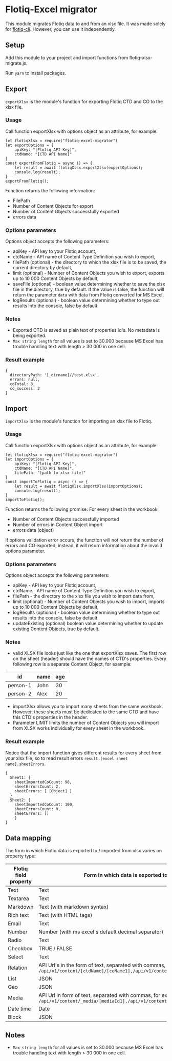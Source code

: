 # Flotiq-Excel migrator

This module migrates Flotiq data to and from an xlsx file.
It was made solely for [flotiq-cli](https://github.com/flotiq/flotiq-cli). However, you can use it independently.

## Setup

Add this module to your project and import functions from flotiq-xlsx-migrate.js.

Run `yarn` to install packages.

## Export

`exportXlsx` is the module's function for exporting Flotiq CTD and CO to the xlsx file.

### Usage

Call function exportXlsx with options object as an attribute, for example:

```
let flotiqXlsx = require("flotiq-excel-migrator")
let exportOptions = { 
    apiKey: "[Flotiq API Key]",
    ctdName: "[CTD API Name]"
}
const exportFromFlotiq = async () => {
    let result = await flotiqXlsx.exportXlsx(exportOptions);
    console.log(result);
}
exportFromFlotiq();
```

Function returns the following information:
* FilePath
* Number of Content Objects for export
* Number of Content Objects successfully exported
* errors data

### Options parameters

Options object accepts the following parameters:
* apiKey - API key to your Flotiq account,
* ctdName - API name of Content Type Definition you wish to export,
* filePath (optional) - the directory to which the xlsx file is to be saved, the current directory by default,
* limit (optional) - Number of Content Objects you wish to export, exports up to 10 000 Content Objects by default,
* saveFile (optional) - boolean value determining whether to save the xlsx file in the directory, true by default. If the value is false, the function will return the parameter `data` with data from Flotiq converted for MS Excel,
* logResults (optional) - boolean value determining whether to type out results into the console, false by default.

### Notes

 * Exported CTD is saved as plain text of properties id's. No metadata is being exported.
 * `Max string length` for all values is set to 30.000 because MS Excel has trouble handling text with length > 30 000 in one cell.

### Result example

```
{
  directoryPath: '[_dirname]//test.xlsx',
  errors: null,
  coTotal: 3,
  co_success: 3
}
```

## Import

`importXlsx` is the module's function for importing an xlsx file to Flotiq.

### Usage

Call function exportXlsx with options object as an attribute, for example:

```
let flotiqXlsx = require("flotiq-excel-migrator")
let importOptions = { 
    apiKey: "[Flotiq API Key]",
    ctdName: "[CTD API Name]",
    filePath: "[path to xlsx file]"
}
const importToFlotiq = async () => {
    let result = await flotiqXlsx.importXlsx(importOptions);
    console.log(result);
}
importToFlotiq();
```

Function returns the following promise:
For every sheet in the workbook:
* Number of Content Objects successfully imported
* Number of errors in Content Object import
* errors data (object)

If options validation error occurs, the function will not return the number of errors and CO exported; instead, it will return information about the invalid options parameter.

### Options parameters

Options object accepts the following parameters:
* apiKey - API key to your Flotiq account,
* ctdName - API name of Content Type Definition you wish to export,
* filePath - the directory to the xlsx file you wish to import data from,
* limit (optional) - Number of Content Objects you wish to import, imports up to 10 000 Content Objects by default,
* logResults (optional) - boolean value determining whether to type out results into the console, false by default.
* updateExisting (optional) boolean value determining whether to update existing Content Objects, true by default.

### Notes

* valid XLSX file looks just like the one that exportXlsx saves. The first row on the sheet (header) should have the names of CTD's properties. Every following row is a separate Content Object, for example:

| id | name | age |
|--|--|--|
| person-1 | John | 30 |
| person-2 | Alex | 20 |

* importXlsx allows you to import many sheets from the same workbook. However, these sheets must be dedicated to the same CTD and have this CTD's properties in the header.
* Parameter LIMIT limits the number of Content Objects you will import from XLSX works individually for every sheet in the workbook.

### Result example

Notice that the import function gives different results for every sheet from your xlsx file, so to read result errors `result.[excel sheet name].sheetErrors`.

```
{
  Sheet1: {
    sheetImportedCoCount: 98,
    sheetErrorsCount: 2,
    sheetErrors: [ [Object] ]
  }
  Sheet2: {
    sheetImportedCoCount: 100,
    sheetErrorsCount: 0,
    sheetErrors: []
    }
}
```

## Data mapping

The form in which Flotiq data is exported to / imported from xlsx varies on property type:

| Flotiq field property | Form in which data is exported to xlsx |
|--|--|
| Text | Text |
| Textarea | Text |
| Markdown | Text (with markdown syntax) |
| Rich text | Text (with HTML tags) |
| Email | Text |
| Number | Number (with ms excel's default decimal separator) |
| Radio | Text |
| Checkbox | TRUE / FALSE |
| Select | Text |
| Relation | API Url's in the form of text, separated with commas, for example: `/api/v1/content/[ctdName]/[coName1],/api/v1/content/[ctdName]/[coName2]` |
| List | JSON |
| Geo | JSON |
| Media | API Url in form of text, separated with commas, for example: `/api/v1/content/_media/[mediaId1],/api/v1/content/_media/[mediaId2]` |
| Date time | Date |
| Block | JSON |

## Notes

 * `Max string length` for all values is set to 30.000 because MS Excel has trouble handling text with length > 30 000 in one cell.
